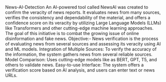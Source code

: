 News-AI-Detection 
An AI-powered tool called NewsAI was created to confirm the veracity of news reports.  It evaluates news from many sources, verifies the consistency and dependability of the material, and offers a confidence score on its veracity by utilizing Large Language Models (LLMs) like Transformers and other cutting-edge machine learning approaches.  The goal of this initiative is to combat the growing issue of online disinformation and fake news.
Objective:-
News verification is the process of evaluating news from several sources and assessing its veracity using AI and ML models.
 Integration of Multiple Sources: To verify the accuracy of the information, the system gathers news from several reliable sources.
 Model Comparison: Uses cutting-edge models like as BERT, GPT, T5, and others to validate news.
 Easy-to-use Interface: The system offers a verification score based on AI analysis, and users can enter text or news URLs.
